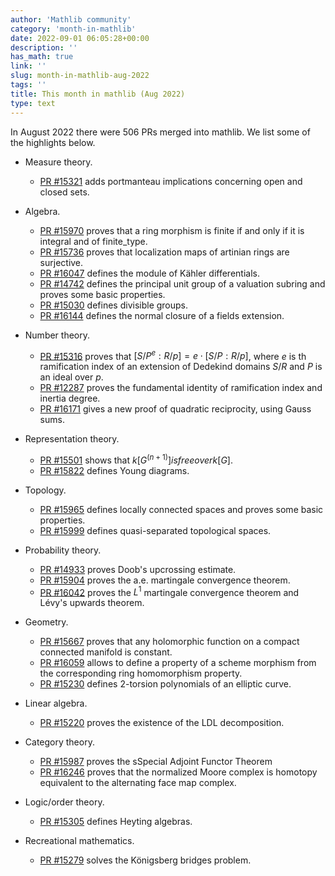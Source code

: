 ```yaml
---
author: 'Mathlib community'
category: 'month-in-mathlib'
date: 2022-09-01 06:05:28+00:00
description: ''
has_math: true
link: ''
slug: month-in-mathlib-aug-2022
tags: ''
title: This month in mathlib (Aug 2022)
type: text
---
```


In August 2022 there were 506 PRs merged into mathlib. We list some of the highlights below.

<!-- TEASER_END -->

* Measure theory.
  - [PR #15321](https://github.com/leanprover-community/mathlib/pull/15321) adds portmanteau implications concerning open and closed sets.

* Algebra.
  - [PR #15970](https://github.com/leanprover-community/mathlib/pull/15970) proves that a ring morphism is finite if and only if it is integral and of finite_type.
  - [PR #15736](https://github.com/leanprover-community/mathlib/pull/15736) proves that localization maps of artinian rings are surjective.
  - [PR #16047](https://github.com/leanprover-community/mathlib/pull/16047) defines the module of Kähler differentials.
  - [PR #14742](https://github.com/leanprover-community/mathlib/pull/14742) defines the principal unit group of a valuation subring and proves some basic properties.
  - [PR #15030](https://github.com/leanprover-community/mathlib/pull/15030) defines divisible groups.
  - [PR #16144](https://github.com/leanprover-community/mathlib/pull/16144) defines the normal closure of a fields extension.

* Number theory.
  - [PR #15316](https://github.com/leanprover-community/mathlib/pull/15316) proves that $[S/P^e : R/p] = e \cdot [S/P : R/p]$, where $e$ is th ramification index of an extension of Dedekind domains $S/R$ and $P$ is an ideal over $p$.
  - [PR #12287](https://github.com/leanprover-community/mathlib/pull/12287) proves the fundamental identity of ramification index and inertia degree.
  - [PR #16171](https://github.com/leanprover-community/mathlib/pull/16171) gives a new proof of quadratic reciprocity, using Gauss sums.

* Representation theory.
  - [PR #15501](https://github.com/leanprover-community/mathlib/pull/15501) shows that $k[G^(n + 1)] is free over k[G]$.
  - [PR #15822](https://github.com/leanprover-community/mathlib/pull/15822) defines Young diagrams.

* Topology.
  - [PR #15965](https://github.com/leanprover-community/mathlib/pull/15965) defines locally connected spaces and proves some basic properties.
  - [PR #15999](https://github.com/leanprover-community/mathlib/pull/15999) defines quasi-separated topological spaces.

* Probability theory.
  - [PR #14933](https://github.com/leanprover-community/mathlib/pull/14933) proves Doob's upcrossing estimate.
  - [PR #15904](https://github.com/leanprover-community/mathlib/pull/15904) proves the a.e. martingale convergence theorem.
  - [PR #16042](https://github.com/leanprover-community/mathlib/pull/16042) proves the $L^1$ martingale convergence theorem and Lévy's upwards theorem.

* Geometry.
  - [PR #15667](https://github.com/leanprover-community/mathlib/pull/15667) proves that any holomorphic function on a compact connected manifold is constant.
  - [PR #16059](https://github.com/leanprover-community/mathlib/pull/16059) allows to define a property of a scheme morphism from the corresponding ring homomorphism property.
  - [PR #15230](https://github.com/leanprover-community/mathlib/pull/15230) defines $2$-torsion polynomials of an elliptic curve.

* Linear algebra.
  - [PR #15220](https://github.com/leanprover-community/mathlib/pull/15220) proves the existence of the LDL decomposition.

* Category theory.
  - [PR #15987](https://github.com/leanprover-community/mathlib/pull/15987) proves the sSpecial Adjoint Functor Theorem
  - [PR #16246](https://github.com/leanprover-community/mathlib/pull/16246) proves that the normalized Moore complex is homotopy equivalent to the alternating face map complex.

* Logic/order theory.
  - [PR #15305](https://github.com/leanprover-community/mathlib/pull/15305) defines Heyting algebras. 

* Recreational mathematics.
  - [PR #15279](https://github.com/leanprover-community/mathlib/pull/15279) solves the Königsberg bridges problem.

